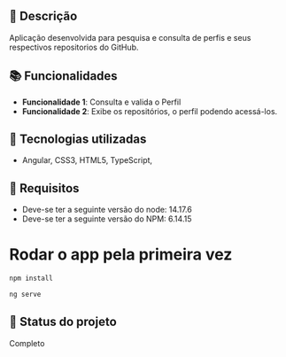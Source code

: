 
## :memo: Descrição
Aplicação desenvolvida para pesquisa e consulta de perfis e seus respectivos repositorios do GitHub.

## :books: Funcionalidades
* <b>Funcionalidade 1</b>: Consulta e valida o Perfil
* <b>Funcionalidade 2</b>: Exibe os repositórios, o perfil podendo acessá-los.

## :wrench: Tecnologias utilizadas
* Angular, CSS3, HTML5, TypeScript, 

## :rocket: Requisitos
* Deve-se ter a seguinte versão do node: 14.17.6
* Deve-se ter a seguinte versão do NPM: 6.14.15

# Rodar o app pela primeira vez

```bash
npm install

ng serve

```

## :dart: Status do projeto
Completo
